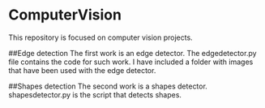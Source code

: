 # ComputerVision


This repository is focused on computer vision projects.

##Edge detection
The first work is an edge detector. The edgedetector.py file contains the code for such work. I have included a folder with images that have been used with the edge detector.

##Shapes detection
The second work is a shapes detector. shapesdetector.py is the script that detects shapes.